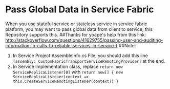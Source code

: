 # Pass Global Data in Service Fabric
When you use stateful service or stateless service in service fabric platform, you may want to pass global data from client to service, this Repository supports this.
##Thanks for yoape's help from this link: http://stackoverflow.com/questions/41629755/passing-user-and-auditing-information-in-calls-to-reliable-services-in-service-f
##Note:
1.  In Service Project AssembleInfo.cs File, you should add this line `[assembly: CustomFabricTransportServiceRemotingProvider]` at the end.
2.  In Service Implementation class, replace `return new ServiceReplicaListener[0]` with `return new[] { new ServiceReplicaListener(context => this.CreateServiceRemotingListener(context)) }`
